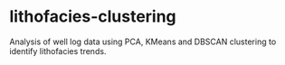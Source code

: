 # lithofacies-clustering
Analysis of well log data using PCA, KMeans and DBSCAN clustering to identify lithofacies trends.
